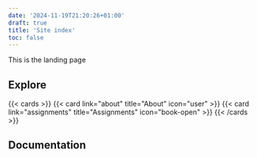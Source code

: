 ```yaml
---
date: '2024-11-19T21:20:26+01:00'
draft: true
title: 'Site index'
toc: false
---
```

This is the landing page

## Explore

{{< cards >}}
  {{< card link="about" title="About" icon="user" >}}
  {{< card link="assignments" title="Assignments" icon="book-open" >}}
{{< /cards >}}

## Documentation